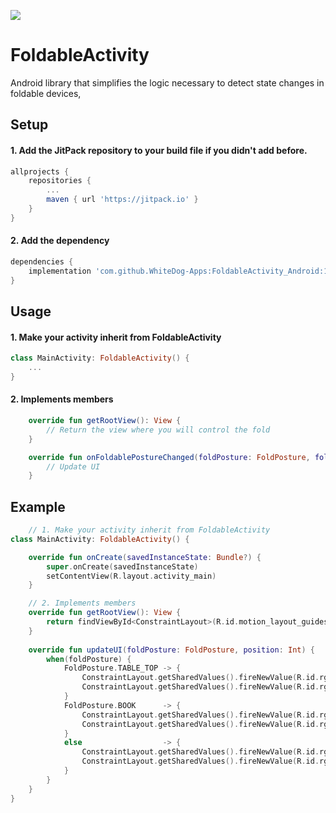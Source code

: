 [![](https://jitpack.io/v/WhiteDog-Apps/FoldableActivity.svg)](https://jitpack.io/#WhiteDog-Apps/FoldableActivity)

# FoldableActivity
Android library that simplifies the logic necessary to detect state changes in foldable devices,

## Setup
#### 1. Add the JitPack repository to your build file if you didn't add before.
```gradle
allprojects {
    repositories {
        ...
        maven { url 'https://jitpack.io' }
    }
}
```

#### 2. Add the dependency
```gradle
dependencies {
    implementation 'com.github.WhiteDog-Apps:FoldableActivity_Android:1.0.4'
}
```

## Usage
#### 1.  Make your activity inherit from FoldableActivity
```kotlin
class MainActivity: FoldableActivity() {
    ...
}
```

#### 2.  Implements members
```kotlin
    override fun getRootView(): View {
        // Return the view where you will control the fold
    }

    override fun onFoldablePostureChanged(foldPosture: FoldPosture, foldPositionFromEnd: Int) {
        // Update UI
    }
```

## Example
```kotlin
    // 1. Make your activity inherit from FoldableActivity
class MainActivity: FoldableActivity() {

    override fun onCreate(savedInstanceState: Bundle?) {
        super.onCreate(savedInstanceState)
        setContentView(R.layout.activity_main)
    }

    // 2. Implements members
    override fun getRootView(): View {
        return findViewById<ConstraintLayout>(R.id.motion_layout_guides_root)
    }
    
    override fun updateUI(foldPosture: FoldPosture, position: Int) {
        when(foldPosture) {
            FoldPosture.TABLE_TOP -> {
                ConstraintLayout.getSharedValues().fireNewValue(R.id.rg_motion_layout_guides_tabletop, position)
                ConstraintLayout.getSharedValues().fireNewValue(R.id.rg_motion_layout_guides_book, 0)
            }
            FoldPosture.BOOK      -> {
                ConstraintLayout.getSharedValues().fireNewValue(R.id.rg_motion_layout_guides_tabletop, 0)
                ConstraintLayout.getSharedValues().fireNewValue(R.id.rg_motion_layout_guides_book, position)
            }
            else                  -> {
                ConstraintLayout.getSharedValues().fireNewValue(R.id.rg_motion_layout_guides_tabletop, 0)
                ConstraintLayout.getSharedValues().fireNewValue(R.id.rg_motion_layout_guides_book, 0)
            }
        }
    }
}
```
